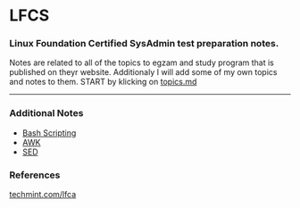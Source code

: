 # LFCS
### Linux Foundation Certified SysAdmin test preparation notes. 
Notes are related to all of the topics to egzam and study program that is published on theyr website. Additionaly I will add some of my own topics and notes to them.
START by klicking on [topics.md](/topics.md)

---
### Additional Notes 

* [Bash Scripting](/bash_scripting.md)
* [AWK](/awk_scripting.md)
* [SED](/sed.md)


### References
[techmint.com/lfca](https://www.tecmint.com/category/lfca/page/2/)
